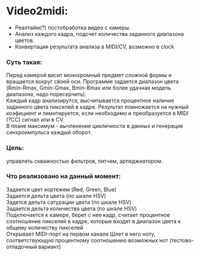 # Video2midi:  
- Реалтайм(?) постобработка видео с камеры.  
- Анализ каждого кадра, подсчет количества заданного диапазона цветов.  
- Конвертация результата анализа в MIDI/CV, возможно в clock  
  
### Суть такая:  
Перед камерой висит монохромный предмет сложной формы и вращается вокруг своей оси. Программе задается диапазон цвета (Rmin-Rmax, Gmin-Gmax, Bmin-Bmax или более удачная модель диапазона, надо поресерчить).  
Каждый кадр анализирутся, высчитывается процентное наличие заданного цвета пикселей в кадре. Результат помножается на нужный коэфициент и лимитируется, если необходимо и преобразуется в MIDI (?CC) сигнал или в CV.  
В плане максимум - вычленение цикличности в данных и генерация синхроимпульса каждый оборот.  
### Цель:  
управлять скважностью фильтров, питчем, арпеджиатором.  
    
### Что реализовано на данный момент:  
Задается цвет кортежем (Red, Green, Blue)  
Задается дельта цвета (по шкале HSV)  
Задется дельта сатурации цвета (по шкале HSV)  
Задается дельта количества цвета (по шкале HSV)  
Подключается к камере, берет с нее кадр, считает процентное соотношение пикселей в кадре, которые входят в диапазон цвета к общему количеству пикселей  
Открывает MIDI-порт на первом канале
Шлет в него ноту, соответствующую процентному соотношению возможных нот (тестово-отладочный вариант)

